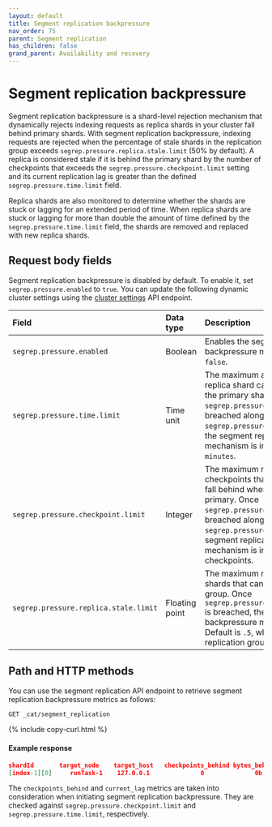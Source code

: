 ```yaml
---
layout: default
title: Segment replication backpressure
nav_order: 75
parent: Segment replication
has_children: false
grand_parent: Availability and recovery
---
```


# Segment replication backpressure

Segment replication backpressure is a shard-level rejection mechanism that dynamically rejects indexing requests as replica shards in your cluster fall behind primary shards. With segment replication backpressure, indexing requests are rejected when the percentage of stale shards in the replication group exceeds `segrep.pressure.replica.stale.limit` (50% by default). A replica is considered stale if it is behind the primary shard by the number of checkpoints that exceeds the `segrep.pressure.checkpoint.limit` setting and its current replication lag is greater than the defined `segrep.pressure.time.limit` field.

Replica shards are also monitored to determine whether the shards are stuck or lagging for an extended period of time. When replica shards are stuck or lagging for more than double the amount of time defined by the `segrep.pressure.time.limit` field, the shards are removed and replaced with new replica shards.

## Request body fields

Segment replication backpressure is disabled by default. To enable it, set `segrep.pressure.enabled` to `true`. You can update the following dynamic cluster settings using the [cluster settings]({{site.url}}{{site.baseurl}}/api-reference/cluster-api/cluster-settings/) API endpoint.

Field | Data type | Description
:--- | :--- | :---
`segrep.pressure.enabled `| Boolean | Enables the segment replication backpressure mechanism. Default is `false`.
`segrep.pressure.time.limit` | Time unit | The maximum amount of time that a replica shard can take to copy from the primary shard. Once `segrep.pressure.time.limit` is breached along with `segrep.pressure.checkpoint.limit`, the segment replication backpressure mechanism is initiated. Default is `5 minutes`.
`segrep.pressure.checkpoint.limit` | Integer | The maximum number of indexing checkpoints that a replica shard can fall behind when copying from primary. Once `segrep.pressure.checkpoint.limit` is breached along with `segrep.pressure.time.limit`, the segment replication backpressure mechanism is initiated. Default is `4` checkpoints.
`segrep.pressure.replica.stale.limit `| Floating point | The maximum number of stale replica shards that can exist in a replication group. Once `segrep.pressure.replica.stale.limit` is breached, the segment replication backpressure mechanism is initiated. Default is `.5`, which is 50% of a replication group.

## Path and HTTP methods

You can use the segment replication API endpoint to retrieve segment replication backpressure metrics as follows:

```bash
GET _cat/segment_replication
```
{% include copy-curl.html %}

#### Example response

```json
shardId       target_node    target_host   checkpoints_behind bytes_behind   current_lag   last_completed_lag   rejected_requests
[index-1][0]     runTask-1    127.0.0.1              0              0b           0s              7ms                    0
```

The `checkpoints_behind` and `current_lag` metrics are taken into consideration when initiating segment replication backpressure. They are checked against `segrep.pressure.checkpoint.limit` and `segrep.pressure.time.limit`, respectively.
